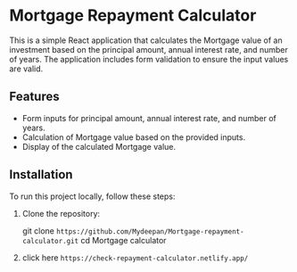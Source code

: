 # Mortgage Repayment Calculator

This is a simple React application that calculates the Mortgage value of an investment based on the principal amount, annual interest rate, and number of years. The application includes form validation to ensure the input values are valid.

## Features

- Form inputs for principal amount, annual interest rate, and number of years.
- Calculation of Mortgage value based on the provided inputs.
- Display of the calculated Mortgage value.

## Installation

To run this project locally, follow these steps:

1. Clone the repository:

   git clone `https://github.com/Mydeepan/Mortgage-repayment-calculator.git`
   cd Mortgage calculator

2. click here `https://check-repayment-calculator.netlify.app/`
